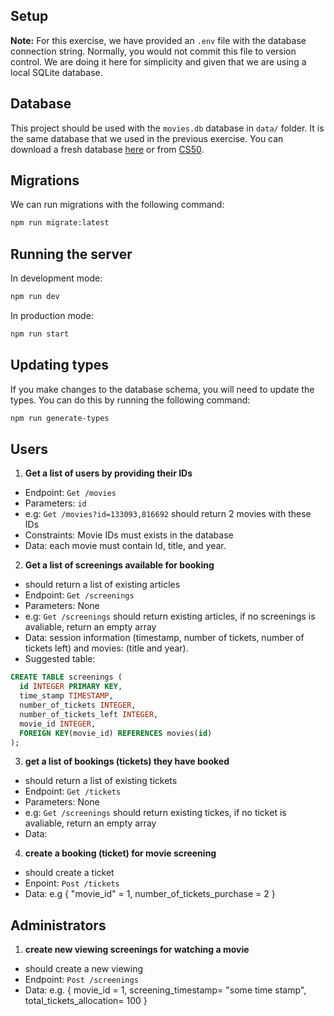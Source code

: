 ## Setup

**Note:** For this exercise, we have provided an `.env` file with the database connection string. Normally, you would not commit this file to version control. We are doing it here for simplicity and given that we are using a local SQLite database.

## Database

This project should be used with the `movies.db` database in `data/` folder. It is the same database that we used in the previous exercise. You can download a fresh database [here](https://cdn.cs50.net/2022/fall/psets/7/movies.zip) or from [CS50](https://cs50.harvard.edu/x/2023/psets/7/movies/).

## Migrations

We can run migrations with the following command:

```bash
npm run migrate:latest
```

## Running the server

In development mode:

```bash
npm run dev
```

In production mode:

```bash
npm run start
```

## Updating types

If you make changes to the database schema, you will need to update the types. You can do this by running the following command:

```bash
npm run generate-types
```

## Users

1. **Get a list of users by providing their IDs**

- Endpoint: `Get /movies`
- Parameters: `id`
- e.g: `Get /movies?id=133093,816692` should return 2 movies with these IDs
- Constraints: Movie IDs must exists in the database
- Data: each movie must contain Id, title, and year.

2. **Get a list of screenings available for booking**

- should return a list of existing articles
- Endpoint: `Get /screenings`
- Parameters: None
- e.g: `Get /screenings` should return existing articles, if no screenings is avaliable, return an empty array
- Data: session information (timestamp, number of tickets, number of tickets left) and movies: (title and year).
- Suggested table:

```sql
CREATE TABLE screenings (
  id INTEGER PRIMARY KEY,
  time_stamp TIMESTAMP,
  number_of_tickets INTEGER,
  number_of_tickets_left INTEGER,
  movie_id INTEGER,
  FOREIGN KEY(movie_id) REFERENCES movies(id)
);
```

3. **get a list of bookings (tickets) they have booked**

- should return a list of existing tickets
- Endpoint: `Get /tickets`
- Parameters: None
- e.g: `Get /screenings` should return existing tickes, if no ticket is avaliable, return an empty array
- Data:

4. **create a booking (ticket) for movie screening**

- should create a ticket
- Enpoint: `Post /tickets`
- Data: e.g {
  "movie_id" = 1, number_of_tickets_purchase = 2
  }

## Administrators

1. **create new viewing screenings for watching a movie**

- should create a new viewing
- Endpoint: `Post /screenings`
- Data: e.g. {
  movie_id = 1,
  screening_timestamp= "some time stamp",
  total_tickets_allocation= 100
  }
